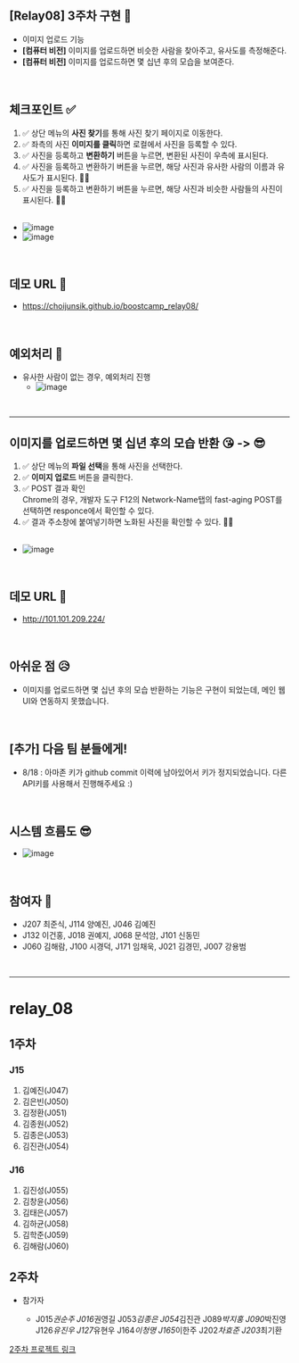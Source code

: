 ## [Relay08] 3주차 구현 💌
- 이미지 업로드 기능
- <b>[컴퓨터 비전]</b> 이미지를 업로드하면 비슷한 사람을 찾아주고, 유사도를 측정해준다.
- <b>[컴퓨터 비전]</b> 이미지를 업로드하면 몇 십년 후의 모습을 보여준다.

<br>

## 체크포인트 ✅
1. ✅ 상단 메뉴의 **사진 찾기**를 통해 사진 찾기 페이지로 이동한다.
2. ✅ 좌측의 사진 **이미지를 클릭**하면 로컬에서 사진을 등록할 수 있다.
3. ✅ 사진을 등록하고 **변환하기** 버튼을 누르면, 변환된 사진이 우측에 표시된다.
4. ✅ 사진을 등록하고 변환하기 버튼을 누르면, 해당 사진과 유사한 사람의 이름과 유사도가 표시된다. 👏👏
5. ✅ 사진을 등록하고 변환하기 버튼을 누르면, 해당 사진과 비슷한 사람들의 사진이 표시된다. 👏👏 <br/><br/>
  - ![image](https://user-images.githubusercontent.com/48747221/90347123-401c3600-e069-11ea-8791-3b559cb307c4.png)
  - ![image](https://user-images.githubusercontent.com/13073517/90347827-99866400-e06d-11ea-8af4-74d040319001.png)

<br>

## 데모 URL 🌈
* https://choijunsik.github.io/boostcamp_relay08/
<br>

## 예외처리 🤩
- 유사한 사람이 없는 경우, 예외처리 진행
  - ![image](https://user-images.githubusercontent.com/13073517/90349275-3cda7780-e074-11ea-8601-cc6981a07102.png) 
<br>

<hr/>

## 이미지를 업로드하면 몇 십년 후의 모습 반환 😘 -> 😎
1. ✅ 상단 메뉴의 **파일 선택**을 통해 사진을 선택한다.
2. ✅ **이미지 업로드** 버튼을 클릭한다.
3. ✅ POST 결과 확인 <br/>
   Chrome의 경우, 개발자 도구 F12의 Network-Name탭의 fast-aging POST를 선택하면 responce에서 확인할 수 있다.
4. ✅ 결과 주소창에 붙여넣기하면 노화된 사진을 확인할 수 있다. 👏👏 <br/><br/>
  - ![image](https://user-images.githubusercontent.com/13073517/90349191-e10fee80-e073-11ea-8941-a4829031ecd8.png)

<br>

## 데모 URL 🌈
* http://101.101.209.224/
<br>

## 아쉬운 점 😥
- 이미지를 업로드하면 몇 십년 후의 모습 반환하는 기능은 구현이 되었는데, 메인 웹 UI와 연동하지 못했습니다.
<br>

## [추가] 다음 팀 분들에게!
- 8/18 : 아마존 키가 github commit 이력에 남아있어서 키가 정지되었습니다. 다른 API키를 사용해서 진행해주세요 :)
<br>

## 시스템 흐름도 😎
* ![image](https://user-images.githubusercontent.com/13073517/90348144-778de100-e06f-11ea-82c8-79097b66af2f.png)
<br>

## 참여자 🎈 
* J207 최준식, J114 양예진, J046 김예진
* J132 이건홍, J018 권예지, J068 문석암, J101 신동민
* J060 김해람, J100 시경덕, J171 임채욱, J021 김경민, J007 강용범

<br/>

<hr/>


# relay_08

## 1주차

### J15

1. 김예진(J047)
2. 김은빈(J050)
3. 김정환(J051)
4. 김종원(J052)
5. 김종은(J053)
6. 김진관(J054)

### J16

1. 김진성(J055)
2. 김창윤(J056)
3. 김태은(J057)
4. 김하균(J058)
5. 김학준(J059)
6. 김해람(J060)

## 2주차

- 참가자

  - J015*권순주
    J016*권영길
    J053*김종은
    J054*김진관
    J089*박지홍
    J090*박진영
    J126*유진우
    J127*유현우
    J164*이청명
    J165*이한주
    J202*차효준
    J203*최기환

[2주차 프로젝트 링크](https://github.com/boostcamp-2020/relay_08/blob/master/2nd_week/WEEK_2.md)
